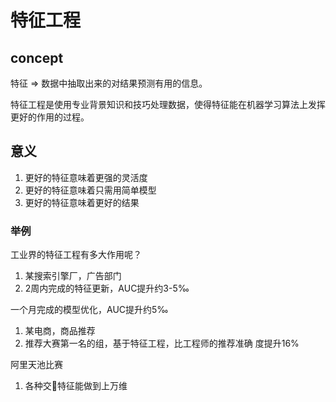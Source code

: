# 特征工程

## concept

特征 => 数据中抽取出来的对结果预测有用的信息。

特征工程是使用专业背景知识和技巧处理数据，使得特征能在机器学习算法上发挥更好的作用的过程。

## 意义

1. 更好的特征意味着更强的灵活度
2. 更好的特征意味着只需用简单模型
3. 更好的特征意味着更好的结果

### 举例

工业界的特征工程有多大作用呢？
1. 某搜索引擎厂，广告部门
2. 2周内完成的特征更新，AUC提升约3-5‰

一个月完成的模型优化，AUC提升约5‰
1. 某电商，商品推荐
2. 推荐大赛第一名的组，基于特征工程，比工程师的推荐准确
度提升16%

阿里天池比赛
1. 各种交৿特征能做到上万维

